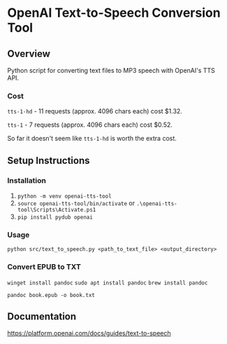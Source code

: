 # OpenAI Text-to-Speech Conversion Tool

## Overview

Python script for converting text files to MP3 speech with OpenAI's TTS API. 

### Cost

  `tts-1-hd` - 11 requests (approx. 4096 chars each) cost $1.32.

  `tts-1` - 7 requests (approx. 4096 chars each) cost $0.52. 

So far it doesn't seem like `tts-1-hd` is worth the extra cost.

## Setup Instructions

### Installation

  1. `python -m venv openai-tts-tool`
  2. `source openai-tts-tool/bin/activate` or `.\openai-tts-tool\Scripts\Activate.ps1`
  3. `pip install pydub openai`

### Usage

  `python src/text_to_speech.py <path_to_text_file> <output_directory>`

### Convert EPUB to TXT

`winget install pandoc`
`sudo apt install pandoc`
`brew install pandoc`

`pandoc book.epub -o book.txt`

## Documentation

https://platform.openai.com/docs/guides/text-to-speech
